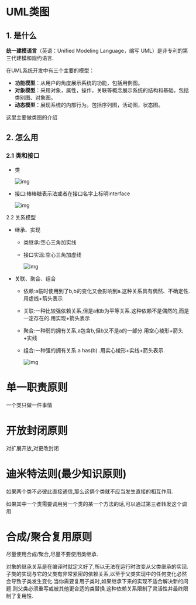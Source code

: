 # UML类图

## 1. 是什么

**统一建模语言**（英语：Unified Modeling Language，缩写 UML）是非专利的第三代建模和规约语言.

在UML系统开发中有三个主要的模型：

- **功能模型**：从用户的角度展示系统的功能，包括用例图。
- **对象模型**：采用对象，属性，操作，关联等概念展示系统的结构和基础，包括类别图、对象图。
- **动态模型**：展现系统的内部行为。包括序列图，活动图，状态图。

这里主要做类图的介绍

## 2. 怎么用

### 2.1 类和接口

- 类

  ![img](http://www.uml.org.cn/oobject/images/2016102822.png)

- 接口:棒棒糖表示法或者在接口名字上标明interface

  ![img](http://hi.csdn.net/attachment/201109/24/0_13168452207fe8.gif)

  

2.2 关系模型

- 继承、实现

  - 类继承:空心三角加实线

  - 接口实现:空心三角加虚线

    ![img](http://hi.csdn.net/attachment/201109/24/0_1316845459eio0.gif)

- 关联、聚合、组合

  - 依赖:a临时使用到了b,b的变化又会影响到a.这种关系具有偶然、不确定性.用虚线+箭头表示

  - 关联:一种比较强依赖关系,但是a和b为平等关系.这种依赖不是偶然的,而是一定存在的.用实现+箭头表示

  - 聚合:一种弱的拥有关系,a包含b,但b又不是a的一部分.用空心棱形+箭头+实线

  - 组合:一种强的拥有关系.a has(b) .用实心棱形+实线+箭头表示.

    ![img](http://hi.csdn.net/attachment/201109/24/0_1316845757ooaH.gif)

# 单一职责原则

一个类只做一件事情

# 开放封闭原则

对扩展开放,对更改封闭

# 迪米特法则(最少知识原则)

如果两个类不必彼此直接通信,那么这俩个类就不应当发生直接的相互作用.

如果其中一个类需要调用另一个类的某一个方法的话,可以通过第三者转发这个调用

# 合成/聚合复用原则

尽量使用合成/聚合,尽量不要使用类继承.

对象的继承关系是在编译时就定义好了,所以无法在运行时改变从父类继承的实现.子类的实现与它的父类有非常紧密的依赖关系,以至于父类实现中的任何变化必然会导致子类发生变化.当你需要复用子类时,如果继承下来的实现不适合解决新的问题.则父类必须重写或被其他更合适的类替换.这种依赖关系限制了灵活性并最终限制了复用性.